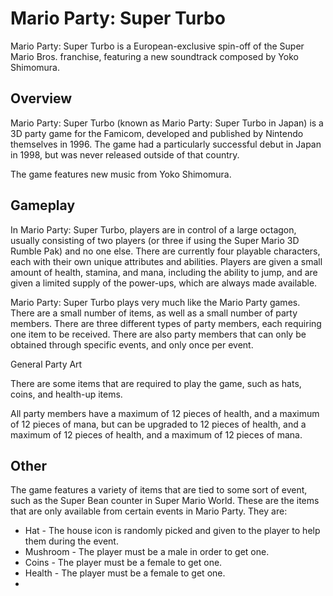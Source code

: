 # Mario Party: Super Turbo

Mario Party: Super Turbo is a European-exclusive spin-off of the Super Mario Bros. franchise, featuring a new soundtrack composed by Yoko Shimomura.

## Overview

Mario Party: Super Turbo (known as Mario Party: Super Turbo in Japan) is a 3D party game for the Famicom, developed and published by Nintendo themselves in 1996. The game had a particularly successful debut in Japan in 1998, but was never released outside of that country.

The game features new music from Yoko Shimomura.

## Gameplay

In Mario Party: Super Turbo, players are in control of a large octagon, usually consisting of two players (or three if using the Super Mario 3D Rumble Pak) and no one else. There are currently four playable characters, each with their own unique attributes and abilities. Players are given a small amount of health, stamina, and mana, including the ability to jump, and are given a limited supply of the power-ups, which are always made available.

Mario Party: Super Turbo plays very much like the Mario Party games. There are a small number of items, as well as a small number of party members. There are three different types of party members, each requiring one item to be received. There are also party members that can only be obtained through specific events, and only once per event.

General Party Art

There are some items that are required to play the game, such as hats, coins, and health-up items.

All party members have a maximum of 12 pieces of health, and a maximum of 12 pieces of mana, but can be upgraded to 12 pieces of health, and a maximum of 12 pieces of health, and a maximum of 12 pieces of mana.

## Other

The game features a variety of items that are tied to some sort of event, such as the Super Bean counter in Super Mario World. These are the items that are only available from certain events in Mario Party. They are:

*   Hat - The house icon is randomly picked and given to the player to help them during the event.
*   Mushroom - The player must be a male in order to get one.
*   Coins - The player must be a female to get one.
*   Health - The player must be a female to get one.
*